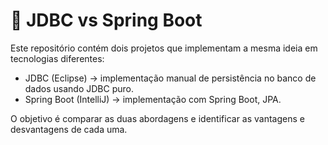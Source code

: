# 📘 JDBC vs Spring Boot

Este repositório contém dois projetos que implementam a mesma ideia em tecnologias diferentes:
- JDBC (Eclipse) → implementação manual de persistência no banco de dados usando JDBC puro.
- Spring Boot (IntelliJ) → implementação com Spring Boot, JPA.

O objetivo é comparar as duas abordagens e identificar as vantagens e desvantagens de cada uma.
